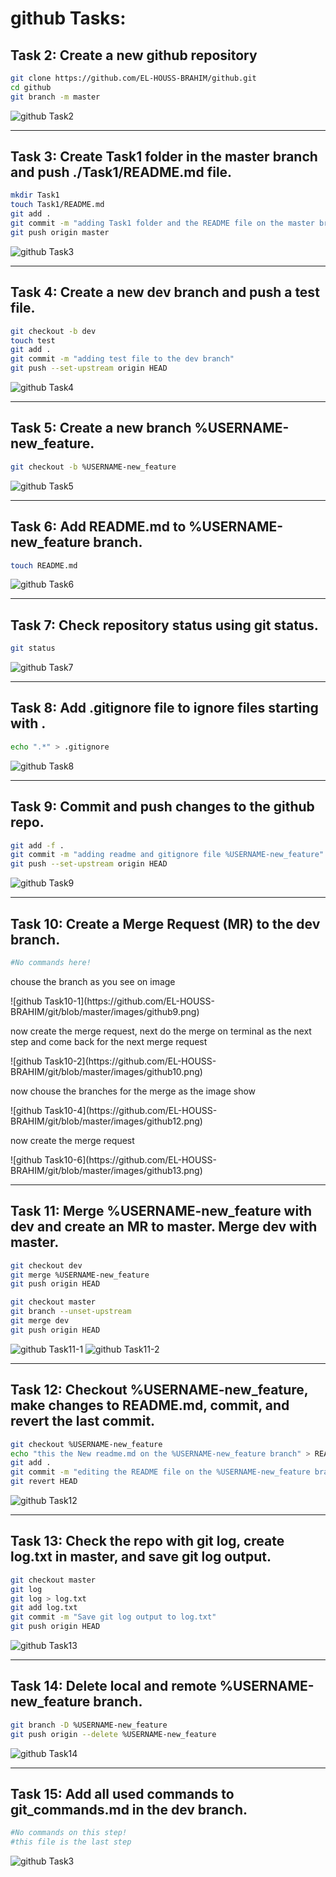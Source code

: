 # github Tasks:

## Task 2: Create a new github repository
```bash
git clone https://github.com/EL-HOUSS-BRAHIM/github.git
cd github
git branch -m master
```
![github Task2](https://github.com/EL-HOUSS-BRAHIM/git/blob/master/images/github1.png)

---

## Task 3: Create Task1 folder in the master branch and push ./Task1/README.md file.
```bash
mkdir Task1
touch Task1/README.md
git add .
git commit -m "adding Task1 folder and the README file on the master branch"
git push origin master
```
![github Task3](https://github.com/EL-HOUSS-BRAHIM/git/blob/master/images/github2.png)

---

## Task 4: Create a new dev branch and push a test file.
```bash
git checkout -b dev
touch test
git add .
git commit -m "adding test file to the dev branch"
git push --set-upstream origin HEAD
```
![github Task4](https://github.com/EL-HOUSS-BRAHIM/git/blob/master/images/github3.png)

---

## Task 5: Create a new branch %USERNAME-new_feature.
```bash
git checkout -b %USERNAME-new_feature
```
![github Task5](https://github.com/EL-HOUSS-BRAHIM/git/blob/master/images/github4.png)

---

## Task 6: Add README.md to %USERNAME-new_feature branch.
```bash
touch README.md
```
![github Task6](https://github.com/EL-HOUSS-BRAHIM/git/blob/master/images/github5.png)

---

## Task 7: Check repository status using git status.
```bash
git status
```
![github Task7](https://github.com/EL-HOUSS-BRAHIM/git/blob/master/images/github6.png)

---

## Task 8: Add .gitignore file to ignore files starting with .
```bash
echo ".*" > .gitignore
```
![github Task8](https://github.com/EL-HOUSS-BRAHIM/git/blob/master/images/github7.png)

---

## Task 9: Commit and push changes to the github repo.
```bash
git add -f .
git commit -m "adding readme and gitignore file %USERNAME-new_feature"
git push --set-upstream origin HEAD
```
![github Task9](https://github.com/EL-HOUSS-BRAHIM/git/blob/master/images/github8.png)

---

## Task 10: Create a Merge Request (MR) to the dev branch.
```bash
#No commands here!
```
<p>chouse the branch as you see on image </p>
![github Task10-1](https://github.com/EL-HOUSS-BRAHIM/git/blob/master/images/github9.png)
<p>now create the merge request, next do the merge on terminal as the next step and come back for the next merge request</p>
![github Task10-2](https://github.com/EL-HOUSS-BRAHIM/git/blob/master/images/github10.png)
<p>now chouse the branches for the merge as the image show</p>
![github Task10-4](https://github.com/EL-HOUSS-BRAHIM/git/blob/master/images/github12.png)
<p>now create the merge request</p>
![github Task10-6](https://github.com/EL-HOUSS-BRAHIM/git/blob/master/images/github13.png)

---

## Task 11: Merge %USERNAME-new_feature with dev and create an MR to master. Merge dev with master.
```bash
git checkout dev
git merge %USERNAME-new_feature
git push origin HEAD

git checkout master
git branch --unset-upstream
git merge dev
git push origin HEAD
```
![github Task11-1](https://github.com/EL-HOUSS-BRAHIM/git/blob/master/images/github11.png)
![github Task11-2](https://github.com/EL-HOUSS-BRAHIM/git/blob/master/images/github14.png)

---

## Task 12: Checkout %USERNAME-new_feature, make changes to README.md, commit, and revert the last commit.
```bash
git checkout %USERNAME-new_feature
echo "this the New readme.md on the %USERNAME-new_feature branch" > README.md
git add .
git commit -m "editing the README file on the %USERNAME-new_feature branch"
git revert HEAD
```
![github Task12](https://github.com/EL-HOUSS-BRAHIM/git/blob/master/images/github16.png)

---

## Task 13: Check the repo with git log, create log.txt in master, and save git log output.
```bash
git checkout master
git log
git log > log.txt
git add log.txt
git commit -m "Save git log output to log.txt"
git push origin HEAD
```
![github Task13](https://github.com/EL-HOUSS-BRAHIM/git/blob/master/images/github17.png)

---

## Task 14: Delete local and remote %USERNAME-new_feature branch.
```bash
git branch -D %USERNAME-new_feature
git push origin --delete %USERNAME-new_feature
```
![github Task14](https://github.com/EL-HOUSS-BRAHIM/git/blob/master/images/github18.png)

---

## Task 15: Add all used commands to git_commands.md in the dev branch.
```bash
#No commands on this step!
#this file is the last step
```
![github Task3](https://github.com/EL-HOUSS-BRAHIM/git/blob/master/images/github19.png)
